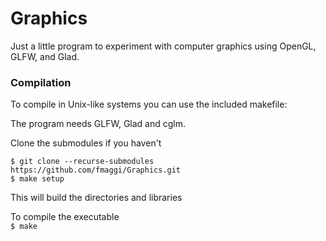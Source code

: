 # Graphics

Just a little program to experiment with computer graphics using OpenGL, GLFW, and Glad.

### Compilation
To compile in Unix-like systems you can use the included makefile:

The program needs GLFW, Glad and cglm.

Clone the submodules if you haven't

`$ git clone --recurse-submodules https://github.com/fmaggi/Graphics.git`\
`$ make setup`

This will build the directories and libraries

To compile the executable\
`$ make`


